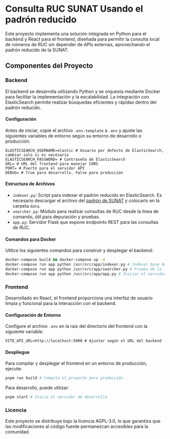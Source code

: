 # Consulta RUC SUNAT Usando el padrón reducido

Este proyecto implementa una solución integrada en Python para el backend y React para el frontend, diseñada para permitir la consulta local de números de RUC sin depender de APIs externas, aprovechando el padrón reducido de la SUNAT.

## Componentes del Proyecto

### Backend

El backend se desarrolla utilizando Python y se orquesta mediante Docker para facilitar la implementación y la escalabilidad. La integración con ElasticSearch permite realizar búsquedas eficientes y rápidas dentro del padrón reducido.

#### Configuración

Antes de iniciar, copie el archivo `.env.template` a `.env` y ajuste las siguientes variables de entorno según su entorno de desarrollo o producción:

```plaintext
ELASTICSEARCH_USERNAME=elastic # Usuario por defecto de ElasticSearch, cambiar solo si es necesario
ELASTICSEARCH_PASSWORD= # Contraseña de ElasticSearch
URL= # URL del frontend para manejar CORS
PORT= # Puerto para el servidor API
DEBUG= # True para desarrollo, False para producción
```

#### Estructura de Archivos

- `indexer.py`: Script para indexar el padrón reducido en ElasticSearch. Es necesario descargar el archivo del [padrón de SUNAT](https://www.sunat.gob.pe/descargaPRR/mrc137_padron_reducido.html) y colocarlo en la carpeta `data`.
- `searcher.py`: Módulo para realizar consultas de RUC desde la línea de comando, útil para depuración y pruebas.
- `app.py`: Servidor Flask que expone endpoints REST para las consultas de RUC.

#### Comandos para Docker

Utilice los siguientes comandos para construir y desplegar el backend:

```bash
docker-compose build && docker-compose up -d
docker-compose run app python /usr/src/app/indexer.py # Indexar base de datos
docker-compose run app python /usr/src/app/searcher.py # Prueba de la funcionalidad de búsqueda
docker-compose run app python /usr/src/app/app.py # Iniciar el servidor API
```

### Frontend

Desarrollado en React, el frontend proporciona una interfaz de usuario limpia y funcional para la interacción con el backend.

#### Configuración de Entorno

Configure el archivo `.env` en la raíz del directorio del frontend con la siguiente variable:

```plaintext
VITE_API_URL=http://localhost:5000 # Ajustar según el URL del backend
```

#### Despliegue

Para compilar y desplegar el frontend en un entorno de producción, ejecute:

```bash
pnpm run build # Compila el proyecto para producción
```

Para desarrollo, puede utilizar:

```bash
pnpm start # Inicia el servidor de desarrollo
```

### Licencia

Este proyecto se distribuye bajo la licencia AGPL-3.0, lo que garantiza que las modificaciones al código fuente permanezcan accesibles para la comunidad.

